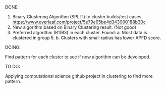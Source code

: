 DONE:

1. Binary Clustering Algorithm (SPLIT) to cluster builds/test cases. https://www.overleaf.com/project/5e79e05be4d343000188b30c
2. New algorithm based on Binary Clustering result. (Not good)
3. Preferred algorithm (B1/B3) in each cluster.
   Found: a. Most data is clustered in group 5.
          b. Clusters with small radius has lower APFD score.
          
DOING:

Find pattern for each cluster to see if new algorithm can be developed.

TO DO:

Applying computational science github project in clustering to find more pattern.

